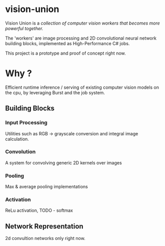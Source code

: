 vision-union
============================================================

Vision Union is a _collection of computer vision workers that becomes more powerful together._

The 'workers' are image processing and 2D convolutional neural network building blocks, implemented as High-Performance C# jobs.

This project is a prototype and proof of concept right now.


# Why ?

Efficient runtime inference / serving of existing computer vision models on the cpu, by leveraging Burst and the job system.


## Building Blocks

### Input Processing

Utilities such as RGB -> grayscale conversion and integral image calculation.

### Convolution

A system for convolving generic 2D kernels over images

### Pooling

Max & average pooling implementations

### Activation

ReLu activation, TODO - softmax 


## Network Representation

2d convultion networks only right now.
